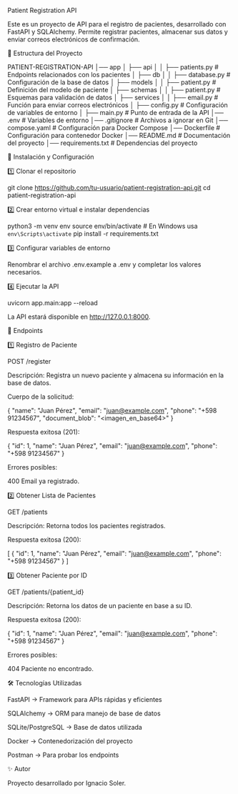 Patient Registration API

Este es un proyecto de API para el registro de pacientes, desarrollado con FastAPI y SQLAlchemy. Permite registrar pacientes, almacenar sus datos y enviar correos electrónicos de confirmación.

📁 Estructura del Proyecto

PATIENT-REGISTRATION-API
│── app
│   ├── api
│   │   ├── patients.py         # Endpoints relacionados con los pacientes
│   ├── db
│   │   ├── database.py         # Configuración de la base de datos
│   ├── models
│   │   ├── patient.py          # Definición del modelo de paciente
│   ├── schemas
│   │   ├── patient.py          # Esquemas para validación de datos
│   ├── services
│   │   ├── email.py            # Función para enviar correos electrónicos
│   ├── config.py               # Configuración de variables de entorno
│   ├── main.py                 # Punto de entrada de la API
│── .env                        # Variables de entorno
│── .gitignore                   # Archivos a ignorar en Git
│── compose.yaml                 # Configuración para Docker Compose
│── Dockerfile                   # Configuración para contenedor Docker
│── README.md                    # Documentación del proyecto
│── requirements.txt              # Dependencias del proyecto

🚀 Instalación y Configuración

1️⃣ Clonar el repositorio

git clone https://github.com/tu-usuario/patient-registration-api.git
cd patient-registration-api

2️⃣ Crear entorno virtual e instalar dependencias

python3 -m venv env
source env/bin/activate  # En Windows usa `env\Scripts\activate`
pip install -r requirements.txt

3️⃣ Configurar variables de entorno

Renombrar el archivo .env.example a .env y completar los valores necesarios.

4️⃣ Ejecutar la API

uvicorn app.main:app --reload

La API estará disponible en http://127.0.0.1:8000.

📌 Endpoints

1️⃣ Registro de Paciente

POST /register

Descripción: Registra un nuevo paciente y almacena su información en la base de datos.

Cuerpo de la solicitud:

{
  "name": "Juan Pérez",
  "email": "juan@example.com",
  "phone": "+598 91234567",
  "document_blob": "<imagen_en_base64>"
}

Respuesta exitosa (201):

{
  "id": 1,
  "name": "Juan Pérez",
  "email": "juan@example.com",
  "phone": "+598 91234567"
}

Errores posibles:

400 Email ya registrado.

2️⃣ Obtener Lista de Pacientes

GET /patients

Descripción: Retorna todos los pacientes registrados.

Respuesta exitosa (200):

[
  {
    "id": 1,
    "name": "Juan Pérez",
    "email": "juan@example.com",
    "phone": "+598 91234567"
  }
]

3️⃣ Obtener Paciente por ID

GET /patients/{patient_id}

Descripción: Retorna los datos de un paciente en base a su ID.

Respuesta exitosa (200):

{
  "id": 1,
  "name": "Juan Pérez",
  "email": "juan@example.com",
  "phone": "+598 91234567"
}

Errores posibles:

404 Paciente no encontrado.

🛠 Tecnologías Utilizadas

FastAPI → Framework para APIs rápidas y eficientes

SQLAlchemy → ORM para manejo de base de datos

SQLite/PostgreSQL → Base de datos utilizada

Docker → Contenedorización del proyecto

Postman → Para probar los endpoints

✨ Autor

Proyecto desarrollado por Ignacio Soler.

